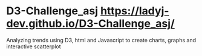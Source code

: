 # D3-Challenge_asj https://ladyj-dev.github.io/D3-Challenge_asj/
Analyzing trends using D3, html and Javascript to create charts, graphs and interactive scatterplot
